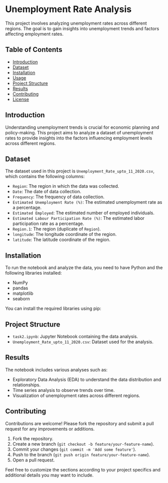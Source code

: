 # Unemployment Rate Analysis

This project involves analyzing unemployment rates across different regions. The goal is to gain insights into unemployment trends and factors affecting employment rates.

## Table of Contents

- [Introduction](#introduction)
- [Dataset](#dataset)
- [Installation](#installation)
- [Usage](#usage)
- [Project Structure](#project-structure)
- [Results](#results)
- [Contributing](#contributing)
- [License](#license)

## Introduction

Understanding unemployment trends is crucial for economic planning and policy-making. This project aims to analyze a dataset of unemployment rates to provide insights into the factors influencing employment levels across different regions.

## Dataset

The dataset used in this project is `Unemployment_Rate_upto_11_2020.csv`, which contains the following columns:

- `Region`: The region in which the data was collected.
- `Date`: The date of data collection.
- `Frequency`: The frequency of data collection.
- `Estimated Unemployment Rate (%)`: The estimated unemployment rate as a percentage.
- `Estimated Employed`: The estimated number of employed individuals.
- `Estimated Labour Participation Rate (%)`: The estimated labor participation rate as a percentage.
- `Region.1`: The region (duplicate of `Region`).
- `longitude`: The longitude coordinate of the region.
- `latitude`: The latitude coordinate of the region.

## Installation

To run the notebook and analyze the data, you need to have Python and the following libraries installed:

- NumPy
- pandas
- matplotlib
- seaborn

You can install the required libraries using pip:

## Project Structure

- `task2.ipynb`: Jupyter Notebook containing the data analysis.
- `Unemployment_Rate_upto_11_2020.csv`: Dataset used for the analysis.

## Results

The notebook includes various analyses such as:

- Exploratory Data Analysis (EDA) to understand the data distribution and relationships.
- Time series analysis to observe trends over time.
- Visualization of unemployment rates across different regions.

## Contributing

Contributions are welcome! Please fork the repository and submit a pull request for any improvements or additions.

1. Fork the repository.
2. Create a new branch (`git checkout -b feature/your-feature-name`).
3. Commit your changes (`git commit -m 'Add some feature'`).
4. Push to the branch (`git push origin feature/your-feature-name`).
5. Open a pull request.


Feel free to customize the sections according to your project specifics and additional details you may want to include.
